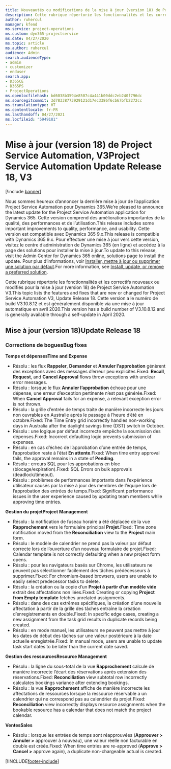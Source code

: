 ```yaml
---
title: Nouveautés ou modifications de la mise à jour (version 18) de Project Service Automation (correctif logiciel), V3
description: Cette rubrique répertorie les fonctionnalités et les correctifs disponibles pour la mise à jour (version 18) de Project Service Automation, V3.
author: ruhercul
manager: kfend
ms.service: project-operations
ms.custom: dyn365-projectservice
ms.date: 04/27/2020
ms.topic: article
ms.author: ruhercul
audience: Admin
search.audienceType:
- admin
- customizer
- enduser
search.app:
- D365CE
- D365PS
- ProjectOperations
ms.openlocfilehash: bd6038b3594e8507c4a441b00ddc2eb240f796dc
ms.sourcegitcommit: 3d78338773929121d17ec3386f6cb67bfb2272cc
ms.translationtype: HT
ms.contentlocale: fr-FR
ms.lasthandoff: 04/27/2021
ms.locfileid: "5949181"
---
```

# <a name="project-service-automation-update-release-18-v3"></a><span data-ttu-id="c510c-103">Mise à jour (version 18) de Project Service Automation, V3</span><span class="sxs-lookup"><span data-stu-id="c510c-103">Project Service Automation Update Release 18, V3</span></span>

[!include [banner](../includes/psa-now-project-operations.md)]

<span data-ttu-id="c510c-104">Nous sommes heureux d’annoncer la dernière mise à jour de l’application Project Service Automation pour Dynamics 365.</span><span class="sxs-lookup"><span data-stu-id="c510c-104">We’re pleased to announce the latest update for the Project Service Automation application for Dynamics 365.</span></span> <span data-ttu-id="c510c-105">Cette version comprend des améliorations importantes de la qualité, des performances et de l’utilisation.</span><span class="sxs-lookup"><span data-stu-id="c510c-105">This release includes some important improvements to quality, performance, and usability.</span></span> <span data-ttu-id="c510c-106">Cette version est compatible avec Dynamics 365 9.x.</span><span class="sxs-lookup"><span data-stu-id="c510c-106">This release is compatible with Dynamics 365 9.x.</span></span> <span data-ttu-id="c510c-107">Pour effectuer une mise à jour vers cette version, visitez le centre d’administration de Dynamics 365 (en ligne) et accédez à la page des solutions pour installer la mise à jour.</span><span class="sxs-lookup"><span data-stu-id="c510c-107">To update to this release, visit the Admin Center for Dynamics 365 online, solutions page to install the update.</span></span> <span data-ttu-id="c510c-108">Pour plus d’informations, voir [Installer, mettre à jour ou supprimer une solution par défaut](/power-platform/admin/install-remove-preferred-solution).</span><span class="sxs-lookup"><span data-stu-id="c510c-108">For more information, see [Install, update, or remove a preferred solution](/power-platform/admin/install-remove-preferred-solution).</span></span>

<span data-ttu-id="c510c-109">Cette rubrique répertorie les fonctionnalités et les correctifs nouveaux ou modifiés pour la mise à jour (version 18) de Project Service Automation V3.</span><span class="sxs-lookup"><span data-stu-id="c510c-109">This topic lists the features and fixes that are new or changed for Project Service Automation V3, Update Release 18.</span></span> <span data-ttu-id="c510c-110">Cette version a le numéro de build V3.10.8.12 et est généralement disponible via une mise à jour automatique en avril 2020.</span><span class="sxs-lookup"><span data-stu-id="c510c-110">This version has a build number of V3.10.8.12 and is generally available through a self-update in April 2020.</span></span>

## <a name="update-release-18"></a><span data-ttu-id="c510c-111">Mise à jour (version 18)</span><span class="sxs-lookup"><span data-stu-id="c510c-111">Update Release 18</span></span>

### <a name="bug-fixes"></a><span data-ttu-id="c510c-112">Corrections de bogues</span><span class="sxs-lookup"><span data-stu-id="c510c-112">Bug fixes</span></span>

<span data-ttu-id="c510c-113">**Temps et dépenses**</span><span class="sxs-lookup"><span data-stu-id="c510c-113">**Time and Expense**</span></span>

- <span data-ttu-id="c510c-114">Résolu : les flux **Rappeler**, **Demander** et **Annuler l’approbation** génèrent des exceptions avec des messages d’erreur peu explicites.</span><span class="sxs-lookup"><span data-stu-id="c510c-114">Fixed: **Recall**, **Request**, and **Cancel Approval** flows throw exceptions with unclear error messages.</span></span>
- <span data-ttu-id="c510c-115">Résolu : lorsque le flux **Annuler l’approbation** échoue pour une dépense, une erreur d’exception pertinente n’est pas générée.</span><span class="sxs-lookup"><span data-stu-id="c510c-115">Fixed: When **Cancel Approval** fails for an expense, a relevant exception error is not thrown.</span></span>
- <span data-ttu-id="c510c-116">Résolu : la grille d’entrée de temps traite de manière incorrecte les jours non ouvrables en Australie après le passage à l’heure d’été en octobre.</span><span class="sxs-lookup"><span data-stu-id="c510c-116">Fixed: The Time Entry grid incorrectly handles non-working days in Australia after the daylight savings time (DST) switch in October.</span></span>
- <span data-ttu-id="c510c-117">Résolu : une logique par défaut incorrecte empêche la soumission des dépenses.</span><span class="sxs-lookup"><span data-stu-id="c510c-117">Fixed: Incorrect defaulting logic prevents submission of expenses.</span></span>
- <span data-ttu-id="c510c-118">Résolu : en cas d’échec de l’approbation d’une entrée de temps, l’approbation reste à l’état **En attente**.</span><span class="sxs-lookup"><span data-stu-id="c510c-118">Fixed: When time entry approval fails, the approval remains in a state of **Pending**.</span></span>
- <span data-ttu-id="c510c-119">Résolu : erreurs SQL pour les approbations en bloc (blocage/expiration).</span><span class="sxs-lookup"><span data-stu-id="c510c-119">Fixed: SQL Errors on bulk approvals (deadlock/timeout).</span></span>
- <span data-ttu-id="c510c-120">Résolu : problèmes de performances importants dans l’expérience utilisateur causés par la mise à jour des membres de l’équipe lors de l’approbation des entrées de temps.</span><span class="sxs-lookup"><span data-stu-id="c510c-120">Fixed: Significant performance issues in the user experience caused by updating team members while approving time entries.</span></span>

<span data-ttu-id="c510c-121">**Gestion du projet**</span><span class="sxs-lookup"><span data-stu-id="c510c-121">**Project Management**</span></span>

- <span data-ttu-id="c510c-122">Résolu : la notification de fuseau horaire a été déplacée de la vue **Rapprochement** vers le formulaire principal **Projet**.</span><span class="sxs-lookup"><span data-stu-id="c510c-122">Fixed: Time zone notification moved from the **Reconciliation** view to the **Project** main form.</span></span>
- <span data-ttu-id="c510c-123">Résolu : le modèle de calendrier ne prend pas la valeur par défaut correcte lors de l’ouverture d’un nouveau formulaire de projet.</span><span class="sxs-lookup"><span data-stu-id="c510c-123">Fixed: Calendar template is not correctly defaulting when a new project form opens.</span></span>
- <span data-ttu-id="c510c-124">Résolu : pour les navigateurs basés sur Chrome, les utilisateurs ne peuvent pas sélectionner facilement des tâches prédécesseurs à supprimer.</span><span class="sxs-lookup"><span data-stu-id="c510c-124">Fixed: For chromium-based browsers, users are unable to easily select predecessor tasks to delete.</span></span>
- <span data-ttu-id="c510c-125">Résolu : la création ou la copie d’un **Projet à partir d’un modèle vide** extrait des affectations non liées.</span><span class="sxs-lookup"><span data-stu-id="c510c-125">Fixed: Creating or copying **Project from Empty template** fetches unrelated assignments.</span></span>
- <span data-ttu-id="c510c-126">Résolu : dans des cas extrêmes spécifiques, la création d’une nouvelle affectation à partir de la grille des tâches entraîne la création d’enregistrements en double.</span><span class="sxs-lookup"><span data-stu-id="c510c-126">Fixed: In specific edge cases, creating a new assignment from the task grid results in duplicate records being created.</span></span>
- <span data-ttu-id="c510c-127">Résolu : en mode manuel, les utilisateurs ne peuvent pas mettre à jour les dates de début des tâches sur une valeur postérieure à la date actuelle enregistrée.</span><span class="sxs-lookup"><span data-stu-id="c510c-127">Fixed: In manual mode, users are unable to update task start dates to be later than the current date saved.</span></span>

<span data-ttu-id="c510c-128">**Gestion des ressources**</span><span class="sxs-lookup"><span data-stu-id="c510c-128">**Resource Management**</span></span>

- <span data-ttu-id="c510c-129">Résolu : la ligne du sous-total de la vue **Rapprochement** calcule de manière incorrecte l’écart des réservations après extension des réservations.</span><span class="sxs-lookup"><span data-stu-id="c510c-129">Fixed: **Reconciliation** view subtotal row incorrectly calculates bookings variance after extending bookings.</span></span>
- <span data-ttu-id="c510c-130">Résolu : la vue **Rapprochement** affiche de manière incorrecte les affectations de ressources lorsque la ressource réservable a un calendrier qui ne correspond pas au calendrier du projet.</span><span class="sxs-lookup"><span data-stu-id="c510c-130">Fixed: **Reconciliation** view incorrectly displays resource assignments when the bookable resource has a calendar that does not match the project calendar.</span></span>

<span data-ttu-id="c510c-131">**Ventes**</span><span class="sxs-lookup"><span data-stu-id="c510c-131">**Sales**</span></span>

- <span data-ttu-id="c510c-132">Résolu : lorsque les entrées de temps sont réapprouvées (**Approuver > Annuler >** approuver à nouveau), une valeur réelle non facturable en double est créée.</span><span class="sxs-lookup"><span data-stu-id="c510c-132">Fixed: When time entries are re-approved (**Approve > Cancel >** approve again), a duplicate non-chargeable actual is created.</span></span>


[!INCLUDE[footer-include](../includes/footer-banner.md)]